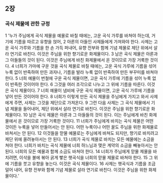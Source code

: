 ## 2장
### 곡식 제물에 관한 규정
1 '누가 주님에게 곡식 제물을 예물로 바칠 때에는, 고운 곡식 가루를 바쳐야 하는데, 거기에 기름을 따르고 유향을 얹어,
2 아론의 아들인 사제들에게 가져와야 한다. 사제는 고운 곡식 가루와 기름을 한 손 가득 퍼내어, 유향 전부와 함께 기념 제물로 제단 위에서 살라 연기로 바친다. 이것은 주님을 위한 향기로운 화제물이다.
3 남은 곡식 제물은 아론과 그 아들들의 것이 된다. 이것은 주님에게 바친 화제물에서 온 것이므로 가장 거룩한 것이다.
4 너희가 가마에 구운 것을 곡식 제물로 바칠 때에는, 고운 곡식 가루에 기름을 섞어 누룩 없이 반죽하여 만든 과자나, 기름을 발라 누룩 없이 반죽하여 만든 부꾸미를 바쳐야 한다.
5 너희 예물이 번철에 구운 곡식 제물이면, 고운 곡식 가루에 기름을 섞어 누룩 없이 반죽한 것이어야 한다.
6 그것을 여러 조각으로 나누고 그 위에 기름을 따른다. 이것은 곡식 제물이다.
7 너희 예물이 냄비에 구운 곡식 제물이면, 고운 곡식 가루에 기름을 넣어 만든 것이어야 한다.
8 너희가 이렇게 만든 곡식 제물을 주님에게 가지고 와서 사제에게 주면, 사제는 그것을 제단으로 가져온다.
9 그런 다음 사제는 그 곡식 제물에서 기념 제물을 들어내어, 제단 위에서 살라 연기로 바친다. 이것은 주님을 위한 향기로운 화제물이다.
10 남은 곡식 제물은 아론과 그 아들들의 것이 된다. 이는 주님에게 바친 화제물에서 온 것이므로 가장 거룩한 것이다.
11 너희가 주님에게 바치는 곡식 제물은 어떤 것이든 누룩을 넣어 만들어서는 안 된다. 어떤 누룩이나 어떤 꿀도 주님을 위한 화제물로 바쳐서는 안 된다.
12 이것들을 맏물 예물로는 주님에게 바쳐도 되지만, 향기로 바치려고 제단 위에 올려놓아서는 안 된다.
13 너희가 곡식 제물로 바치는 모든 예물에는 소금을 쳐야 한다. 너희가 바치는 곡식 제물에 너희 하느님과 맺은 계약의 소금을 빼놓아서는 안 된다. 너희의 모든 예물과 함께 소금도 바쳐야 한다.
14 너희가 주님에게 맏물 제물을 바치려면, 이삭을 불에 볶아 굵게 빻은 햇곡식을 너희의 맏물 제물로 바쳐야 한다.
15 그 위에 기름을 붓고 유향을 놓는다. 이것은 곡식 제물이다.
16 사제는 햇곡식과 기름을 조금 덜어 내어, 유향 전부와 함께 기념 제물로 살라 연기로 바친다. 이것은 주님을 위한 화제물이다.’
